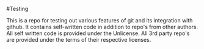 #Testing

This is a repo for testing out various features of git and its 
integration with github. It contains self-written code in 
addition to repo's from other authors. All self written code
is provided under the Unlicense. All 3rd party repo's are provided
under the terms of their respective licenses.
